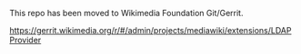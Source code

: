 This repo has been moved to Wikimedia Foundation Git/Gerrit. 

https://gerrit.wikimedia.org/r/#/admin/projects/mediawiki/extensions/LDAPProvider
